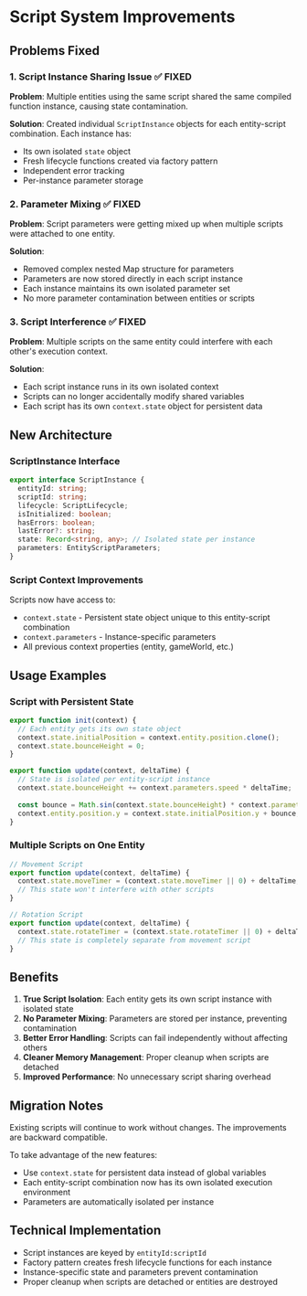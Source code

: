 # Script System Improvements

## Problems Fixed

### 1. Script Instance Sharing Issue ✅ FIXED
**Problem**: Multiple entities using the same script shared the same compiled function instance, causing state contamination.

**Solution**: Created individual `ScriptInstance` objects for each entity-script combination. Each instance has:
- Its own isolated `state` object
- Fresh lifecycle functions created via factory pattern
- Independent error tracking
- Per-instance parameter storage

### 2. Parameter Mixing ✅ FIXED
**Problem**: Script parameters were getting mixed up when multiple scripts were attached to one entity.

**Solution**: 
- Removed complex nested Map structure for parameters
- Parameters are now stored directly in each script instance
- Each instance maintains its own isolated parameter set
- No more parameter contamination between entities or scripts

### 3. Script Interference ✅ FIXED
**Problem**: Multiple scripts on the same entity could interfere with each other's execution context.

**Solution**:
- Each script instance runs in its own isolated context
- Scripts can no longer accidentally modify shared variables
- Each script has its own `context.state` object for persistent data

## New Architecture

### ScriptInstance Interface
```typescript
export interface ScriptInstance {
  entityId: string;
  scriptId: string;
  lifecycle: ScriptLifecycle;
  isInitialized: boolean;
  hasErrors: boolean;
  lastError?: string;
  state: Record<string, any>; // Isolated state per instance
  parameters: EntityScriptParameters;
}
```

### Script Context Improvements
Scripts now have access to:
- `context.state` - Persistent state object unique to this entity-script combination
- `context.parameters` - Instance-specific parameters
- All previous context properties (entity, gameWorld, etc.)

## Usage Examples

### Script with Persistent State
```typescript
export function init(context) {
  // Each entity gets its own state object
  context.state.initialPosition = context.entity.position.clone();
  context.state.bounceHeight = 0;
}

export function update(context, deltaTime) {
  // State is isolated per entity-script instance
  context.state.bounceHeight += context.parameters.speed * deltaTime;
  
  const bounce = Math.sin(context.state.bounceHeight) * context.parameters.amplitude;
  context.entity.position.y = context.state.initialPosition.y + bounce;
}
```

### Multiple Scripts on One Entity
```typescript
// Movement Script
export function update(context, deltaTime) {
  context.state.moveTimer = (context.state.moveTimer || 0) + deltaTime;
  // This state won't interfere with other scripts
}

// Rotation Script  
export function update(context, deltaTime) {
  context.state.rotateTimer = (context.state.rotateTimer || 0) + deltaTime;
  // This state is completely separate from movement script
}
```

## Benefits

1. **True Script Isolation**: Each entity gets its own script instance with isolated state
2. **No Parameter Mixing**: Parameters are stored per instance, preventing contamination
3. **Better Error Handling**: Scripts can fail independently without affecting others
4. **Cleaner Memory Management**: Proper cleanup when scripts are detached
5. **Improved Performance**: No unnecessary script sharing overhead

## Migration Notes

Existing scripts will continue to work without changes. The improvements are backward compatible.

To take advantage of the new features:
- Use `context.state` for persistent data instead of global variables
- Each entity-script combination now has its own isolated execution environment
- Parameters are automatically isolated per instance

## Technical Implementation

- Script instances are keyed by `entityId:scriptId`
- Factory pattern creates fresh lifecycle functions for each instance
- Instance-specific state and parameters prevent contamination
- Proper cleanup when scripts are detached or entities are destroyed 